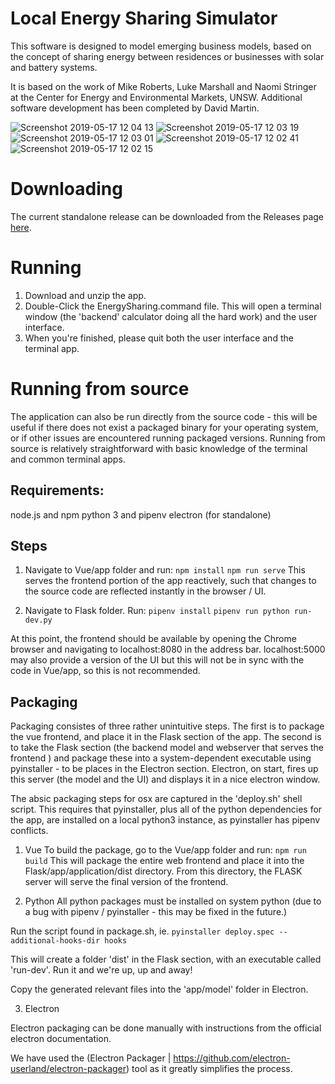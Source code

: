 # Local Energy Sharing Simulator
This software is designed to model emerging business models, based on the concept of sharing energy between residences or businesses with solar and battery systems. 

It is based on the work of Mike Roberts, Luke Marshall and Naomi Stringer at the Center for Energy and Environmental Markets, UNSW. Additional software development has been completed by David Martin. 

![Screenshot 2019-05-17 12 04 13](https://user-images.githubusercontent.com/7201209/57900484-f52ad600-789b-11e9-98eb-91410324fad5.png)
![Screenshot 2019-05-17 12 03 19](https://user-images.githubusercontent.com/7201209/57900486-f5c36c80-789b-11e9-9a06-bd73106e7aa4.png)
![Screenshot 2019-05-17 12 03 01](https://user-images.githubusercontent.com/7201209/57900487-f5c36c80-789b-11e9-920c-e6515eea7915.png)
![Screenshot 2019-05-17 12 02 41](https://user-images.githubusercontent.com/7201209/57900488-f5c36c80-789b-11e9-9d8c-e53861a14708.png)
![Screenshot 2019-05-17 12 02 15](https://user-images.githubusercontent.com/7201209/57900489-f65c0300-789b-11e9-84e0-7fd8d3416ce7.png)

# Downloading
The current standalone release can be downloaded from the Releases page [here](https://github.com/luke-marshall/energy-sharing/releases).

# Running
1. Download and unzip the app. 
2. Double-Click the EnergySharing.command file. This will open a terminal window (the 'backend' calculator doing all the hard work) and the user interface. 
3. When you're finished, please quit both the user interface and the terminal app.


# Running from source
The application can also be run directly from the source code - this will be useful if there does not exist a packaged binary for your operating system, or if other issues are encountered running packaged versions. Running from source is relatively straightforward with basic knowledge of the terminal and common terminal apps. 

## Requirements:
node.js and npm
python 3 and pipenv
electron (for standalone)

## Steps
1. Navigate to Vue/app folder and run:
   `npm install`
   `npm run serve`
This serves the frontend portion of the app reactively, such that changes to the source code are reflected instantly in the browser / UI.

2. Navigate to Flask folder. Run:
   `pipenv install`
   `pipenv run python run-dev.py`

At this point, the frontend should be available by opening the Chrome browser and navigating to localhost:8080 in the address bar. localhost:5000 may also provide a version of the UI but this will not be in sync with the code in Vue/app, so this is not recommended. 


## Packaging
Packaging consistes of three rather unintuitive steps. The first is to package the vue frontend, and place it in the Flask section of the app. The second is to take the Flask section (the backend model and webserver that serves the frontend ) and package these into a system-dependent executable using pyinstaller - to be places in the Electron section. Electron, on start, fires up this server (the model and the UI) and displays it in a nice electron window.

The absic packaging steps for osx are captured in the 'deploy.sh' shell script. This requires that pyinstaller, plus all of the python dependencies for the app, are installed on a local python3 instance, as pyinstaller has pipenv conflicts. 

1. Vue
To build the package, go to the Vue/app folder and run:
`npm run build`
This will package the entire web frontend and place it into the Flask/app/application/dist directory. 
From this directory, the FLASK server will serve the final version of the frontend.

2. Python
All python packages must be installed on system python (due to a bug with pipenv / pyinstaller - this may be fixed in the future.)

Run the script found in package.sh, ie.
`pyinstaller deploy.spec --additional-hooks-dir hooks`

This will create a folder 'dist' in the Flask section, with an executable called 'run-dev'. Run it and we're up, up and away!

Copy the generated relevant files into the 'app/model' folder in Electron.

3. Electron

Electron packaging can be done manually with instructions from the official electron documentation.

We have used the (Electron Packager | https://github.com/electron-userland/electron-packager) tool as it greatly simplifies the process.



